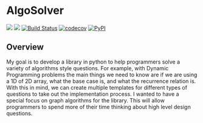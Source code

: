 # AlgoSolver


[![](https://img.shields.io/badge/license-Apache-green)](https://www.apache.org/licenses/LICENSE-2.0)
[![](https://img.shields.io/github/issues/nickbohm555/AlgoSolver)](https://github.com/Nickbohm555/AlgoSolver/issues)
[![Build Status](https://github.com/nickbohm555/AlgoSolver/workflows/Build%20Status/badge.svg?branch=main)](https://github.com/Nickbohm555/AlgoSolver/actions?query=workflow%3A%22Build+Status%22)
[![codecov](https://codecov.io/gh/nickbohm555/AlgoSolver/branch/main/graph/badge.svg)](https://app.codecov.io/gh/Nickbohm555/AlgoSolver/tree/main)
[![PyPI](https://img.shields.io/pypi/v/AlgoSolver)](https://pypi.org/project/AlgoSolver/)


## Overview
My goal is to develop a library in python to help programmers solve a variety of algorithms style questions. For example, with Dynamic Programming problems the main things we need to know are if we are using a 1D of 2D array, what the base case is, and what the recurrence relation is. With this in mind, we can create multiple templates for different types of questions to take out the implementation process. I wanted to have a special focus on graph algorithms for the library. This will allow programmers to spend more of their time thinking about high level design questions.



